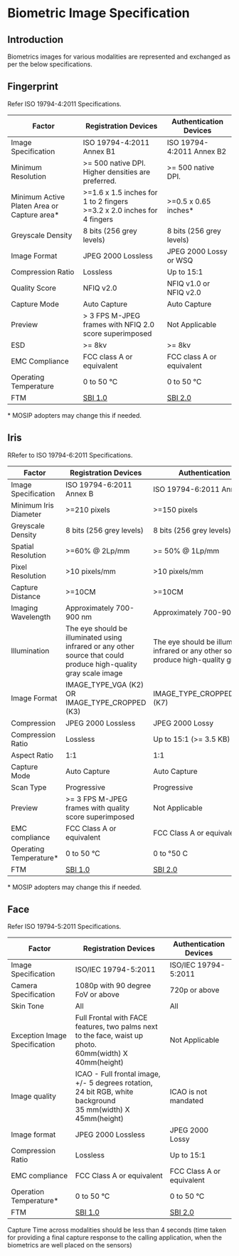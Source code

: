 # Biometric Image Specification

## Introduction
Biometrics images for various modalities are represented and exchanged as per the below specifications.

## Fingerprint
Refer ISO 19794-4:2011 Specifications.

Factor | Registration Devices | Authentication Devices
-------|----------------------|-----------------------
Image Specification | ISO 19794-4:2011 Annex B1 | ISO 19794-4:2011 Annex B2
Minimum Resolution | >= 500 native DPI. Higher densities are preferred. | >= 500 native DPI.
Minimum Active Platen Area or Capture area\* | >=1.6 x 1.5 inches for 1 to 2 fingers<br>>=3.2 x 2.0 inches for 4 fingers | >=0.5 x 0.65 inches\*
Greyscale Density | 8 bits (256 grey levels) | 8 bits (256 grey levels) 
Image Format | JPEG 2000 Lossless | JPEG 2000 Lossy or WSQ
Compression Ratio | Lossless | Up to 15:1
Quality Score | NFIQ v2.0 | NFIQ v1.0 or NFIQ v2.0
Capture Mode | Auto Capture | Auto Capture
Preview | > 3 FPS M-JPEG frames with NFIQ 2.0 score superimposed | Not Applicable 
ESD | >= 8kv | >= 8kv
EMC Compliance | FCC class A or equivalent | FCC class A or equivalent
Operating Temperature |0 to 50 &deg;C | 0 to 50 &deg;C
FTM |[SBI 1.0](secure-biometric-interface#sbi-1.0) | [SBI 2.0](secure-biometric-interface#sbi-2.0)|

\* MOSIP adopters may change this if needed.

## Iris
RRefer to ISO 19794-6:2011 Specifications.

Factor | Registration Devices | Authentication Devices
-------|----------------------|-----------------------
Image Specification | ISO 19794-6:2011 Annex B | ISO 19794-6:2011 Annex B	
Minimum Iris Diameter | >=210 pixels | >=150 pixels
Greyscale Density | 8 bits (256 grey levels) | 8 bits (256 grey levels)	
Spatial Resolution | >=60% @ 2Lp/mm | >= 50% @ 1Lp/mm	
Pixel Resolution | >10 pixels/mm | >10 pixels/mm	
Capture Distance | >=10CM | >=10CM	
Imaging Wavelength | Approximately 700-900 nm | Approximately 700-900 nm	
Illumination | The eye should be illuminated using infrared or any other source that could produce high-quality gray scale image | The eye should be illuminated using infrared or any other source that could produce high-quality gray scale image
Image Format | IMAGE_TYPE_VGA (K2) OR IMAGE_TYPE_CROPPED (K3) | IMAGE_TYPE_CROPPED_AND_MASKED (K7)
Compression | JPEG 2000 Lossless | JPEG 2000 Lossy
Compression Ratio | Lossless | Up to 15:1 (>= 3.5 KB)
Aspect Ratio | 1:1 | 1:1
Capture Mode | Auto Capture | Auto Capture
Scan Type | Progressive | Progressive
Preview	| >= 3 FPS M-JPEG frames with quality score superimposed | Not Applicable
EMC compliance | FCC Class A or equivalent | FCC Class A or equivalent
Operating Temperature\* | 0 to 50 &deg;C | 0 to &deg;50 C
FTM |[SBI 1.0](secure-biometric-interface#sbi-1.0) | [SBI 2.0](secure-biometric-interface#sbi-2.0)|

\* MOSIP adopters may change this if needed.

## Face
Refer ISO 19794-5:2011 Specifications.

Factor | Registration Devices | Authentication Devices
-------|----------------------|-----------------------
Image Specification	| ISO/IEC 19794-5:2011 | ISO/IEC 19794-5:2011
Camera Specification | 1080p with 90 degree FoV or above | 720p or above
Skin Tone | All | All	
Exception Image Specification | Full Frontal with FACE features, two palms next to the face, waist up photo.<br>60mm(width) X 40mm(height) | Not Applicable	
Image quality | ICAO - Full frontal image, +/- 5 degrees rotation, 24 bit RGB, white background<br>35 mm(width) X 45mm(height) | ICAO is not mandated	
Image format | JPEG 2000 Lossless | JPEG 2000 Lossy	
Compression Ratio | Lossless | Up to 15:1
EMC compliance | FCC Class A or equivalent | FCC Class A or equivalent	
Operation Temperature\*	| 0 to 50 &deg;C | 0 to 50 &deg;C
FTM | [SBI 1.0](secure-biometric-interface#sbi-1.0) | [SBI 2.0](secure-biometric-interface#sbi-2.0)|

Capture Time across modalities should be less than 4 seconds (time taken for providing a final capture response to the calling application, when the biometrics are well placed on the sensors)

